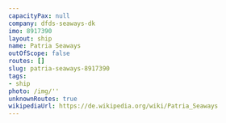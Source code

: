 ```yaml
---
capacityPax: null
company: dfds-seaways-dk
imo: 8917390
layout: ship
name: Patria Seaways
outOfScope: false
routes: []
slug: patria-seaways-8917390
tags:
- ship
photo: /img/''
unknownRoutes: true
wikipediaUrl: https://de.wikipedia.org/wiki/Patria_Seaways
---
```

